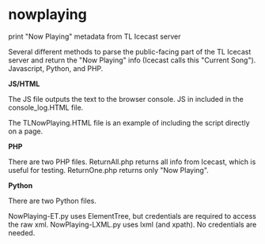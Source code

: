 # nowplaying
print "Now Playing" metadata from TL Icecast server

Several different methods to parse the public-facing part of the TL Icecast server and return the "Now Playing" info (Icecast calls this "Current Song"). Javascript, Python, and PHP.

**JS/HTML**

The JS file outputs the text to the browser console. JS in included in the console_log.HTML file.

The TLNowPlaying.HTML file is an example of including the script directly on a page.

**PHP**

There are two PHP files. ReturnAll.php returns all info from Icecast, which is useful for testing.
ReturnOne.php returns only "Now Playing".

**Python**

There are two Python files.

NowPlaying-ET.py uses ElementTree, but credentials are required to access the raw xml.
NowPlaying-LXML.py uses lxml (and xpath). No credentials are needed.
